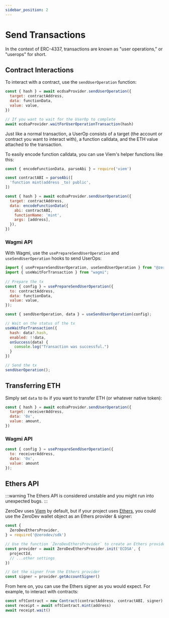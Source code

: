 ```yaml
---
sidebar_position: 2
---
```


# Send Transactions

In the context of ERC-4337, transactions are known as "user operations," or "userops" for short.

## Contract Interactions

To interact with a contract, use the `sendUserOperation` function:

```javascript
const { hash } = await ecdsaProvider.sendUserOperation({
  target: contractAddress,
  data: functionData,
  value: value,
})

// If you want to wait for the UserOp to complete
await ecdsaProvider.waitForUserOperationTransaction(hash)
```

Just like a normal transaction, a UserOp consists of a target (the account or contract you want to interact with), a function calldata, and the ETH value attached to the transaction.

To easily encode function calldata, you can use Viem's helper functions like this:

```javascript
const { encodeFunctionData, parseAbi } = require('viem')

const contractABI = parseAbi([
  'function mint(address _to) public',
])

const { hash } = await ecdsaProvider.sendUserOperation({
  target: contractAddress,
  data: encodeFunctionData({
    abi: contractABI,
    functionName: 'mint',
    args: [address],
  }),
})
```

### Wagmi API

With Wagmi, use the `usePrepareSendUserOperation` and `useSendUserOperation` hooks to send UserOps:

```javascript
import { usePrepareSendUserOperation, useSendUserOperation } from "@zerodev/wagmi";
import { useWaitForTransaction } from "wagmi";
 
// Prepare the tx
const { config } = usePrepareSendUserOperation({
  to: contractAddress,
  data: functionData,
  value: value,
});

const { sendUserOperation, data } = useSendUserOperation(config);

// Wait on the status of the tx
useWaitForTransaction({
  hash: data?.hash,
  enabled: !!data,
  onSuccess(data) {
    console.log("Transaction was successful.")
  }
})

// Send the tx
sendUserOperation();
```

## Transferring ETH

Simply set `data` to `0x` if you want to transfer ETH (or whatever native token):


```javascript
const { hash } = await ecdsaProvider.sendUserOperation({
  target: receiverAddress,
  data: '0x',
  value: amount,
})
```

### Wagmi API

```javascript
const { config } = usePrepareSendUserOperation({
  to: receiverAddress,
  data: '0x',
  value: amount
});
```

## Ethers API

:::warning
The Ethers API is considered unstable and you might run into unexpected bugs.
:::

ZeroDev uses [Viem](https://viem.sh/) by default, but if your project uses [Ethers](https://docs.ethers.org/v5/), you could use the ZeroDev wallet object as an Ethers provider & signer:

```javascript
const {
  ZeroDevEthersProvider,
} = require('@zerodev/sdk')

// Use the function `ZeroDevEthersProvider` to create an Ethers provider
const provider = await ZeroDevEthersProvider.init('ECDSA', {
  projectId,
  // ...other settings 
})

// Get the signer from the Ethers provider
const signer = provider.getAccountSigner()
```

From here on, you can use the Ethers signer as you would expect.  For example, to interact with contracts:

```javascript
const nftContract = new Contract(contractAddress, contractABI, signer)
const receipt = await nftContract.mint(address)
await receipt.wait()
```
